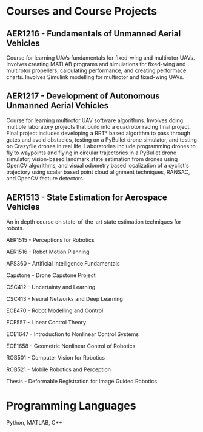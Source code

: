 # Courses and Course Projects

## AER1216 - Fundamentals of Unmanned Aerial Vehicles

Course for learning UAVs fundamentals for fixed-wing and multirotor UAVs. Involves creating MATLAB programs and simulations for fixed-wing and multirotor propellers, calculating performance, and creating performace charts. Involves Simulink modelling for multirotor and fixed-wing UAVs.  

## AER1217 - Development of Autonomous Unmanned Aerial Vehicles

Course for learning multirotor UAV software algorithms. Involves doing multiple laboratory projects that build into a quadrotor racing final project. Final project includes developing a RRT* based algorithm to pass through gates and avoid obstacles, testing on a PyBullet drone simulator, and testing on Crazyflie drones in real life. Laboratories include programming drones to fly to waypoints and flying in circular trajectories in a PyBullet drone simulator, vision-based landmark state estimation from drones using OpenCV algorithms, and visual odometry based localization of a cyclist's trajectory using scalar based point cloud alignment techniques, RANSAC, and OpenCV feature detectors.

## AER1513 - State Estimation for Aerospace Vehicles

An in depth course on state-of-the-art state estimation techniques for robots.

AER1515 - Perceptions for Robotics

AER1516 - Robot Motion Planning

APS360 - Artificial Intelligence Fundamentals

Capstone - Drone Capstone Project

CSC412 - Uncertainty and Learning

CSC413 - Neural Networks and Deep Learning

ECE470 - Robot Modelling and Control 

ECE557 - Linear Control Theory

ECE1647 - Introduction to Nonlinear Control Systems

ECE1658 - Geometric Nonlinear Control of Robotics

ROB501 - Computer Vision for Robotics

ROB521 - Mobile Robotics and Perception

Thesis - Deformable Registration for Image Guided Robotics

# Programming Languages

Python, MATLAB, C++